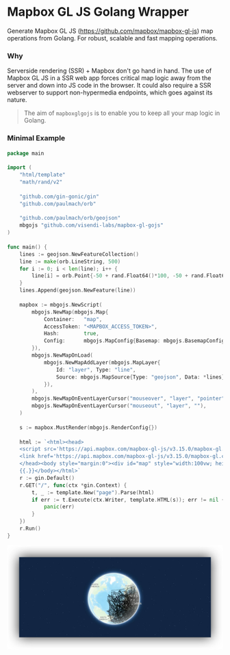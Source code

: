 # Mapbox GL JS Golang Wrapper
Generate Mapbox GL JS (https://github.com/mapbox/mapbox-gl-js) map operations from Golang. For robust, scalable and fast mapping operations.

### Why
Serverside rendering (SSR) + Mapbox don't go hand in hand. The use of Mapbox GL JS in a SSR web app forces critical map logic away from the server and down into JS code in the browser. It could also require a SSR webserver to support non-hypermedia endpoints, which goes against its nature.

> The aim of `mapboxglgojs` is to enable you to keep all your map logic in Golang.


### Minimal Example

```go
package main

import (
	"html/template"
	"math/rand/v2"

	"github.com/gin-gonic/gin"
	"github.com/paulmach/orb"

	"github.com/paulmach/orb/geojson"
	mbgojs "github.com/visendi-labs/mapbox-gl-gojs"
)

func main() {
	lines := geojson.NewFeatureCollection()
	line := make(orb.LineString, 500)
	for i := 0; i < len(line); i++ {
		line[i] = orb.Point{-50 + rand.Float64()*100, -50 + rand.Float64()*100}
	}
	lines.Append(geojson.NewFeature(line))

	mapbox := mbgojs.NewScript(
		mbgojs.NewMap(mbgojs.Map{
			Container:   "map",
			AccessToken: "<MAPBOX_ACCESS_TOKEN>",
			Hash:        true,
			Config:      mbgojs.MapConfig{Basemap: mbgojs.BasemapConfig{Theme: "faded"}},
		}),
		mbgojs.NewMapOnLoad(
			mbgojs.NewMapAddLayer(mbgojs.MapLayer{
				Id: "layer", Type: "line",
				Source: mbgojs.MapSource{Type: "geojson", Data: *lines},
			}),
		),
		mbgojs.NewMapOnEventLayerCursor("mouseover", "layer", "pointer"),
		mbgojs.NewMapOnEventLayerCursor("mouseout", "layer", ""),
	)

	s := mapbox.MustRender(mbgojs.RenderConfig{})

	html := `<html><head>
	<script src='https://api.mapbox.com/mapbox-gl-js/v3.15.0/mapbox-gl.js'></script>
	<link href='https://api.mapbox.com/mapbox-gl-js/v3.15.0/mapbox-gl.css' rel='stylesheet' />
	</head><body style="margin:0"><div id="map" style="width:100vw; height:100vh;"></div>
	{{.}}</body></html>`
	r := gin.Default()
	r.GET("/", func(ctx *gin.Context) {
		t, _ := template.New("page").Parse(html)
		if err := t.Execute(ctx.Writer, template.HTML(s)); err != nil {
			panic(err)
		}
	})
	r.Run()
}
```


![asd](image.png)